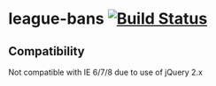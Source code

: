 # league-bans [![Build Status](https://travis-ci.org/scowalt/league-bans.svg?branch=master)](https://travis-ci.org/scowalt/league-bans)

## Compatibility

Not compatible with IE 6/7/8 due to use of jQuery 2.x
